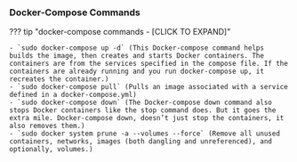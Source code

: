### Docker-Compose Commands

??? tip "docker-compose commands - [CLICK TO EXPAND]"

    - `sudo docker-compose up -d` (This Docker-compose command helps builds the image, then creates and starts Docker containers. The containers are from the services specified in the compose file. If the containers are already running and you run docker-compose up, it recreates the container.)
    - `sudo docker-compose pull` (Pulls an image associated with a service defined in a docker-compose.yml)
    - `sudo docker-compose down` (The Docker-compose down command also stops Docker containers like the stop command does. But it goes the extra mile. Docker-compose down, doesn’t just stop the containers, it also removes them.)
    - `sudo docker system prune -a --volumes --force` (Remove all unused containers, networks, images (both dangling and unreferenced), and optionally, volumes.)
